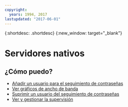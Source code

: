 ```yaml
---
copyright:
  years: 1994, 2017
lastupdated: "2017-06-01"
---
```


{:shortdesc: .shortdesc}
{:new_window: target="_blank"}

# Servidores nativos

## ¿Cómo puedo?
* [Añadir un usuario para el seguimiento de contraseñas](../vsi/passwords/add-user-password-tracking.html)
* [Ver gráficos de ancho de banda](../network/view-bandwidth-graphs.html)
* [Suprimir un usuario del seguimiento de contraseñas](../vsi/passwords/delete-user-password-tracking.html)
* [Ver y gestionar la supervisión](../vsi/view-and-manage-monitoring.html)

